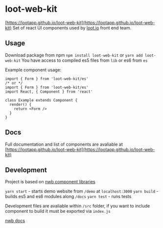 # loot-web-kit
[https://lootapp.github.io/loot-web-kit](https://lootapp.github.io/loot-web-kit)
Set of react UI components used by [loot.io](https://loot.io) front end team.

## Usage
Download package from npm `npm install loot-web-kit` or `yarn add loot-web-kit`
You have access to compiled es5 files from `lib` or es6 from `es`

Example component usage:
```
import { Form } from 'loot-web-kit/es'
/* or */
import { Form } from 'loot-web-kit/es'
import React, { Component } from 'react'

class Example extends Component {
  render() {
    return <Form />
  }
}
```

## Docs
Full documentation and list of components are avaliable at [https://lootapp.github.io/loot-web-kit](https://lootapp.github.io/loot-web-kit)

## Development
Project is based on [nwb component libraries](https://github.com/insin/nwb/blob/master/docs/guides/ReactComponents.md#developing-react-components-and-libraries-with-nwb)

`yarn start` - starts demo website from `/demo` at `localhost:3000`
`yarn build` - builds es5 and es6 modules along `/docs`
`yarn test` - runs tests

Development files are avaliable within `/src` folder, if you want to include component to build it must be
exported via `index.js`

[nwb docs](https://github.com/insin/nwb/blob/master/docs/guides/ReactComponents.md#developing-react-components-and-libraries-with-nwb)
